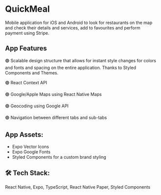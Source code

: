 # QuickMeal

Mobile application for iOS and Android to look for restaurants on the map and check their details and services, add to favourites and perform payment using Stripe.

## App Features

🟣 Scalable design structure that allows for instant style changes for colors and fonts and spacing on the entire application. Thanks to Styled Components and Themes.

🟣 React Context API

🟣 Google/Apple Maps using React Native Maps

🟣 Geocoding using Google API

🟣 Navigation between different tabs and sub-tabs

## App Assets:

- Expo Vector Icons
- Expo Google Fonts
- Styled Components for a custom brand styling

## 🛠️ Tech Stack:

React Native, Expo, TypeScript, React Native Paper, Styled Components
